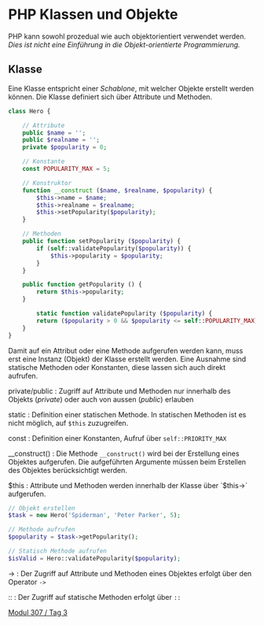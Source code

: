 # PHP Klassen und Objekte

PHP kann sowohl prozedual wie auch objektorientiert verwendet werden. *Dies ist nicht eine Einführung in die Objekt-orientierte Programmierung.*

## Klasse

Eine Klasse entspricht einer *Schablone*, mit welcher Objekte erstellt werden können. Die Klasse definiert sich über Attribute und Methoden.

```php
class Hero {

	// Attribute
	public $name = '';
	public $realname = '';
	private $popularity = 0;

	// Konstante
	const POPULARITY_MAX = 5;	

	// Konstruktor
	function __construct ($name, $realname, $popularity) {
		$this->name = $name;
		$this->realname = $realname;
		$this->setPopularity($popularity);
	}

	// Methoden
	public function setPopularity ($popularity) {
		if (self::validatePopularity($popularity)) {
			$this->popularity = $popularity;
		}
	}

	public function getPopularity () {
		return $this->popularity;
	}

        static function validatePopularity ($popularity) {
		return ($popularity > 0 && $popularity <= self::POPULARITY_MAX);
	}
}
```
Damit auf ein Attribut oder eine Methode aufgerufen werden kann, muss erst eine Instanz (Objekt) der Klasse erstellt werden. Eine Ausnahme sind statische Methoden oder Konstanten, diese lassen sich auch direkt aufrufen.

private/public
: Zugriff auf Attribute und Methoden nur innerhalb des Objekts (*private*) oder auch von aussen (*public*) erlauben

static
: Definition einer statischen Methode. In statischen Methoden ist es nicht möglich, auf `$this` zuzugreifen.

const
: Definition einer Konstanten, Aufruf über `self::PRIORITY_MAX`

__construct()
: Die Methode `__construct()` wird bei der Erstellung eines Objektes aufgerufen. Die aufgeführten Argumente müssen beim Erstellen des Objektes berücksichtigt werden.

$this
: Attribute und Methoden werden innerhalb der Klasse über `$this->` aufgerufen.

```php
// Objekt erstellen
$task = new Hero('Spiderman', 'Peter Parker', 5);

// Methode aufrufen
$popularity = $task->getPopularity();

// Statisch Methode aufrufen
$isValid = Hero::validatePopularity($popularity);
``` 

->
: Der Zugriff auf Attribute und Methoden eines Objektes erfolgt über den Operator `->`

::
: Der Zugriff auf statische Methoden erfolgt über `::`

 [Modul 307 / Tag 3](/ilv.307/03-modul-307)
<!--stackedit_data:
eyJoaXN0b3J5IjpbLTEwMzU4MTI5NTIsOTMzMjQwOTQxXX0=
-->